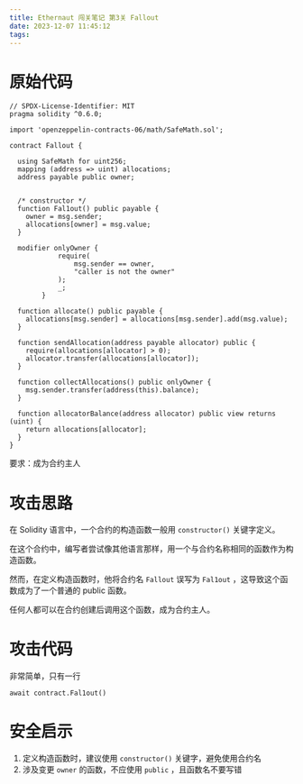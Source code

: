 ```yaml
---
title: Ethernaut 闯关笔记 第3关 Fallout
date: 2023-12-07 11:45:12
tags:
---
```



# 原始代码

```solidity
// SPDX-License-Identifier: MIT
pragma solidity ^0.6.0;

import 'openzeppelin-contracts-06/math/SafeMath.sol';

contract Fallout {
  
  using SafeMath for uint256;
  mapping (address => uint) allocations;
  address payable public owner;


  /* constructor */
  function Fal1out() public payable {
    owner = msg.sender;
    allocations[owner] = msg.value;
  }

  modifier onlyOwner {
	        require(
	            msg.sender == owner,
	            "caller is not the owner"
	        );
	        _;
	    }

  function allocate() public payable {
    allocations[msg.sender] = allocations[msg.sender].add(msg.value);
  }

  function sendAllocation(address payable allocator) public {
    require(allocations[allocator] > 0);
    allocator.transfer(allocations[allocator]);
  }

  function collectAllocations() public onlyOwner {
    msg.sender.transfer(address(this).balance);
  }

  function allocatorBalance(address allocator) public view returns (uint) {
    return allocations[allocator];
  }
}
```

要求：成为合约主人

# 攻击思路

在 Solidity 语言中，一个合约的构造函数一般用 `constructor()` 关键字定义。

在这个合约中，编写者尝试像其他语言那样，用一个与合约名称相同的函数作为构造函数。

然而，在定义构造函数时，他将合约名 `Fallout` 误写为 `Fal1out` ，这导致这个函数成为了一个普通的 public 函数。

任何人都可以在合约创建后调用这个函数，成为合约主人。

# 攻击代码

非常简单，只有一行

```solidity
await contract.Fal1out()
```

# 安全启示

1. 定义构造函数时，建议使用 `constructor()` 关键字，避免使用合约名
2. 涉及变更 `owner` 的函数，不应使用 `public` ，且函数名不要写错